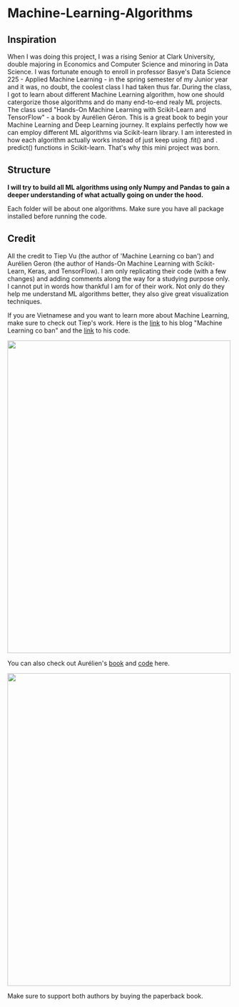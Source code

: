 # Machine-Learning-Algorithms


## Inspiration
When I was doing this project, I was a rising Senior at Clark University, double majoring in Economics and Computer Science and minoring in Data Science. I was fortunate enough to enroll in professor Basye's Data Science 225 - Applied Machine Learning - in the spring semester of my Junior year and it was, no doubt, the coolest class I had taken thus far.  During the class, I got to learn about different Machine Learning algorithm, how one should catergorize those algorithms and do many end-to-end realy ML projects. The class used "Hands-On Machine Learning with Scikit-Learn and TensorFlow" - a book by Aurélien Géron. This is a great book to begin your Machine Learning and Deep Learning journey. It explains perfectly how we can employ different ML algorithms via Scikit-learn library. I am interested in how each algorithm actually works instead of just keep using .fit() and . predict() functions in Scikit-learn. That's why this mini project was born. 


## Structure
**I will try to build all ML algorithms using only Numpy and Pandas to gain a deeper understanding of what actually going on under the hood.**

Each folder will be about one algorithms. Make sure you have all package installed before running the code. 


## Credit
All the credit to Tiep Vu (the author of 'Machine Learning co ban') and Aurélien Geron (the author of Hands-On Machine Learning with Scikit-Learn, Keras, and TensorFlow). I am only replicating their code (with a few changes) and adding comments along the way for a studying purpose only. I cannot put in words how thankful I am for of their work. Not only do they help me understand ML algorithms better, they also give great visualization techniques. 

If you are Vietnamese and you want to learn more about Machine Learning, make sure to check out Tiep's work. Here is the [link](https://machinelearningcoban.com/) to his blog "Machine Learning co ban" and the [link](https://github.com/tiepvupsu/ebookMLCB) to his code. 

<img src="https://sachvui.com/cover/2018/machine-learning-co-ban.jpg" width="500" height="701" />

You can also check out Aurélien's [book](https://www.oreilly.com/library/view/hands-on-machine-learning/9781492032632/) and [code](https://github.com/ageron/handson-ml2) here. 

<img src="https://images-na.ssl-images-amazon.com/images/I/81kv0vHJ0QL.jpg" width="500" height="701" />

Make sure to support both authors by buying the paperback book. 

